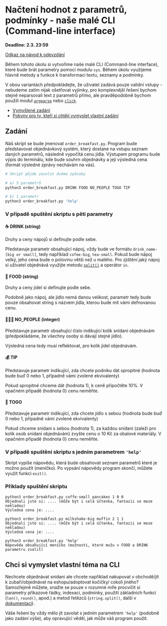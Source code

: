 # Načtení hodnot z parametrů, podmínky - naše malé CLI (Command-line interface)

**Deadline: 2.3. 23:59**

[Odkaz na návod k odevzdání](https://docs.google.com/presentation/d/1iVXiZC8hUy9Irxxqebdaaz7-uTkuJT16/edit?usp=sharing&ouid=104337294426056946104&rtpof=true&sd=true)


Během tohoto úkolu si vytvoříme naše malé CLI (Command-line interface), které bude brát parametry pomocí modulu `sys`. Během úkolu využijeme hlavně metody a funkce k transformaci textu, seznamy a podmínky.

V obou variantách předpokládejte, že uživatel zadává pouze validní vstupy - nebudeme zatím nijak ošetřovat vyjímky, pro komplexnější řešení bychom stejně neparsovali text z parametrů přímo, ale pravděpodobně bychom použili modul [`argparse`](https://docs.python.org/3/library/argparse.html) nebo [`click`](https://click.palletsprojects.com/en/8.0.x/).

- [Vymyšlené zadání](#zadání)
- [Pokyny pro ty, kteří si chtějí vymyslet vlastní zadání](#chci-si-vymyslet-vlastní-téma-na-cli)

## Zadání

Náš skript se bude jmenovat `order_breakfast.py`. Program bude představovat objednávkový systém, který dostane na vstupu seznam daných parametrů, následně vypočítá cenu jídla. Výstupem programu bude výpis do terminálu, kde bude souhrn objednávky a její výsledná cena (formát výsledné zprávy nechávám na vás).

```py
# Skript půjde zavolat dvěma způsoby

# a) 5 parametrů
python3 order_breakfast.py DRINK FOOD NO_PEOPLE TOGO TIP

# b) 1 parametr
python3 order_breakfast.py 'help'
```

### V případě spuštění skriptu s pěti parametry
#### ☕ DRINK (string)
Druhy a ceny nápojů si definujte podle sebe.

Představuje parametr obsahující nápoj, vždy bude ve formátu `drink_name-[big or small]`, tedy například `cofee-big`, `tea-small`. Pokud bude nápoj velký, jeho cena bude o polovinu větší než u malého. Pro zjištění jaký nápoj si uživatel objednává využijte metodu [`split()`](https://docs.python.org/3/library/stdtypes.html#str.split) a operátor `in`.

#### 🍰 FOOD (string)
Druhy a ceny jídel si definujte podle sebe.

Podobně jako nápoj, ale jídlo nemá danou velikost, parametr tedy bude pouze obsahovat string s názvem jídla, kterou bude mít vámi defnovanou cenu.

#### 🧑‍🤝‍🧑 NO_PEOPLE (integer)
Představuje parametr obsahující číslo indikující kolik snídaní objednávám (předpokládáme, že všechny osoby si dávají stejné jídlo).

Výsledná cena tedy musí reflektovat, pro kolik jídel objednávám.

#### 💰 TIP
Představuje parametr indikující, zda chcete podniku dát spropitné (hodnota bude buď 0 nebo 1, případně vámi zvolené ekvivalenty)

Pokud spropitné chceme dát (hodnota 1), k ceně připočtěte 10%. V opačném případě (hodnota 0) cenu neměňte.

#### 🥡 TOGO
Představuje parametr indikující, zda chcete jídlo s sebou (hodnota bude buď 0 nebo 1, případně vámi zvolené ekvivalenty)

Pokud chceme snídani s sebou (hodnota 1), za každou snídani (zaleží pro kolik osob snídani objednávám) zvyšte cenu o 10 Kč za obalové materiály. V opačném případě (hodnota 0) cenu neměňte.

### V případě spuštění skriptu s jedním parametrem `'help'`

Skript vypíše nápovědu, která bude obsahovat seznam parametrů které je možno použít (meníčko). Po vypsání nápovědy program skončí, můžete využít funkci `exit()`.


### Příklady spuštění skriptu

```
python3 order_breakfast.py coffe-small pancakes 1 0 0
Objednali jste si: .... (může být i celá účtenka, fantazii se meze nekladou)
Výsledná cena je: ....

python3 order_breakfast.py milkshake-big muffin 2 1 1
Objednali jste si: .... (může být i celá účtenka, fantazii se meze nekladou)
Výsledná cena je: ....

python3 order_breakfast.py 'help'
Nápověda obsahující meníčko (možnosti, které mužu v FOOD a DRINK parametru zvolit)
```


## Chci si vymyslet vlastní téma na CLI

Nechcete objednávat snídani ale chcete například nakupovat v obchodě/jít k zubaři/objednávat na eshopu/adoptovat kočičky/ cokoli jiného? Samozřejmě můžete, snažte se pouze v rozumné míře procvičit si parametry příkazové řádky, indexaci, podmínky, použítí základních funkcí (`len()`, `round()`, apod.) a metod řetězců (`string.split()`, další v [dokumentaci](https://docs.python.org/3/library/stdtypes.html#string-methods)).

Váše řešení by vždy mělo jít zavolat s jedním parametrem `'help'` (podobně jako zadání výše), aby opravující věděl, jak může váš program použít.

